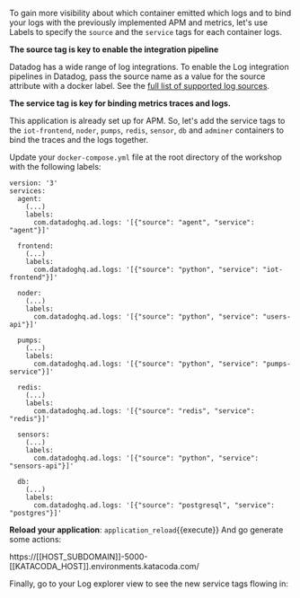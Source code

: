 To gain more visibility about which container emitted which logs and to bind your logs with the previously implemented APM and metrics, let's use Labels to specify the `source` and the `service` tags for each container logs.

**The source tag is key to enable the integration pipeline**

Datadog has a wide range of log integrations. To enable the Log integration pipelines in Datadog, pass the source name as a value for the source attribute with a docker label. See the [full list of supported log sources](https://docs.datadoghq.com/logs/guide/integration-pipeline-reference/).

**The service tag is key for binding metrics traces and logs.**

This application is already set up for APM. So, let's add the service tags to the `iot-frontend`, `noder`, `pumps`, `redis`, `sensor`, `db` and `adminer` containers to bind the traces and the logs together.

Update your `docker-compose.yml` file at the root directory of the workshop with the following labels:

```
version: '3'
services:
  agent:
    (...)
    labels:
      com.datadoghq.ad.logs: '[{"source": "agent", "service": "agent"}]'

  frontend:
    (...)
    labels:
      com.datadoghq.ad.logs: '[{"source": "python", "service": "iot-frontend"}]'

  noder:
    (...)
    labels:
      com.datadoghq.ad.logs: '[{"source": "python", "service": "users-api"}]'

  pumps:
    (...)
    labels:
      com.datadoghq.ad.logs: '[{"source": "python", "service": "pumps-service"}]'

  redis:
    (...)
    labels:
      com.datadoghq.ad.logs: '[{"source": "redis", "service": "redis"}]'

  sensors:
    (...)
    labels:
      com.datadoghq.ad.logs: '[{"source": "python", "service": "sensors-api"}]'

  db:
    (...)
    labels:
      com.datadoghq.ad.logs: '[{"source": "postgresql", "service": "postgres"}]'

```

**Reload your application**: `application_reload`{{execute}} And go generate some actions:

https://[[HOST_SUBDOMAIN]]-5000-[[KATACODA_HOST]].environments.katacoda.com/

Finally, go to your Log explorer view to see the new service tags flowing in:
